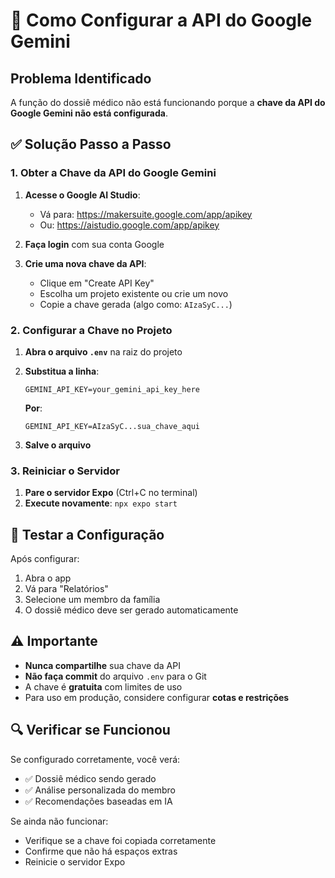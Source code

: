 # 🔧 Como Configurar a API do Google Gemini

## Problema Identificado
A função do dossiê médico não está funcionando porque a **chave da API do Google Gemini não está configurada**.

## ✅ Solução Passo a Passo

### 1. Obter a Chave da API do Google Gemini

1. **Acesse o Google AI Studio**:
   - Vá para: https://makersuite.google.com/app/apikey
   - Ou: https://aistudio.google.com/app/apikey

2. **Faça login** com sua conta Google

3. **Crie uma nova chave da API**:
   - Clique em "Create API Key"
   - Escolha um projeto existente ou crie um novo
   - Copie a chave gerada (algo como: `AIzaSyC...`)

### 2. Configurar a Chave no Projeto

1. **Abra o arquivo `.env`** na raiz do projeto

2. **Substitua a linha**:
   ```
   GEMINI_API_KEY=your_gemini_api_key_here
   ```
   
   **Por**:
   ```
   GEMINI_API_KEY=AIzaSyC...sua_chave_aqui
   ```

3. **Salve o arquivo**

### 3. Reiniciar o Servidor

1. **Pare o servidor Expo** (Ctrl+C no terminal)
2. **Execute novamente**: `npx expo start`

## 🧪 Testar a Configuração

Após configurar:
1. Abra o app
2. Vá para "Relatórios"
3. Selecione um membro da família
4. O dossiê médico deve ser gerado automaticamente

## ⚠️ Importante

- **Nunca compartilhe** sua chave da API
- **Não faça commit** do arquivo `.env` para o Git
- A chave é **gratuita** com limites de uso
- Para uso em produção, considere configurar **cotas e restrições**

## 🔍 Verificar se Funcionou

Se configurado corretamente, você verá:
- ✅ Dossiê médico sendo gerado
- ✅ Análise personalizada do membro
- ✅ Recomendações baseadas em IA

Se ainda não funcionar:
- Verifique se a chave foi copiada corretamente
- Confirme que não há espaços extras
- Reinicie o servidor Expo
